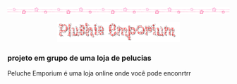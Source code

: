 <div style="display: flex;" align="center">
<img width="20%" src="images/dividertwoo.gif"><img width="20%" src="images/dividertwoo.gif"><img width="20%" src="images/dividertwoo.gif"><img width="20%" src="images/dividertwoo.gif"><img width="20%" src="images/dividertwoo.gif">
</div>
&#8203
<div align="center"> <img width="55%" src="images/Plushie_Emporium.gif"> </div>


### projeto em grupo de uma loja de pelucias

Peluche Emporium é uma loja online onde você pode enconrtrr
